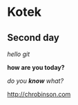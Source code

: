 # Kotek

## Second day
*hello git*

**how are you today?**

_do you **know** what?_

http://chrobinson.com
